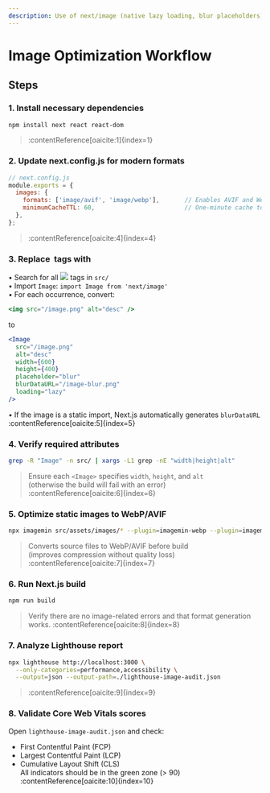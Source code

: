 ```yaml
---
description: Use of next/image (native lazy loading, blur placeholders)
---
```


# Image Optimization Workflow

## Steps

### 1. Install necessary dependencies
```bash
npm install next react react-dom
```
> :contentReference[oaicite:1]{index=1}

### 2. Update next.config.js for modern formats
```javascript
// next.config.js
module.exports = {
  images: {
    formats: ['image/avif', 'image/webp'],       // Enables AVIF and WebP :contentReference[oaicite:2]{index=2}
    minimumCacheTTL: 60,                         // One-minute cache to prevent overload :contentReference[oaicite:3]{index=3}
  },
};
```
> :contentReference[oaicite:4]{index=4}

### 3. Replace <img> tags with <Image>
• Search for all <img src="..."> tags in `src/`  
• Import `Image`: `import Image from 'next/image'`  
• For each occurrence, convert:
```jsx
<img src="/image.png" alt="desc" />
```
to
```jsx
<Image
  src="/image.png"
  alt="desc"
  width={600}
  height={400}
  placeholder="blur"
  blurDataURL="/image-blur.png"
  loading="lazy"
/>
```
• If the image is a static import, Next.js automatically generates `blurDataURL` :contentReference[oaicite:5]{index=5}

### 4. Verify required attributes
```bash
grep -R "Image" -n src/ | xargs -L1 grep -nE "width|height|alt"
```
> Ensure each `<Image>` specifies `width`, `height`, and `alt`  
> (otherwise the build will fail with an error) :contentReference[oaicite:6]{index=6}

### 5. Optimize static images to WebP/AVIF
```bash
npx imagemin src/assets/images/* --plugin=imagemin-webp --plugin=imagemin-avif --out-dir=public/images
```
> Converts source files to WebP/AVIF before build  
> (improves compression without quality loss) :contentReference[oaicite:7]{index=7}

### 6. Run Next.js build
```bash
npm run build
```
> Verify there are no image-related errors and that format generation works. :contentReference[oaicite:8]{index=8}

### 7. Analyze Lighthouse report
```bash
npx lighthouse http://localhost:3000 \
  --only-categories=performance,accessibility \
  --output=json --output-path=./lighthouse-image-audit.json
```
> :contentReference[oaicite:9]{index=9}

### 8. Validate Core Web Vitals scores
Open `lighthouse-image-audit.json` and check:
- First Contentful Paint (FCP)  
- Largest Contentful Paint (LCP)  
- Cumulative Layout Shift (CLS)  
All indicators should be in the green zone (> 90) :contentReference[oaicite:10]{index=10}